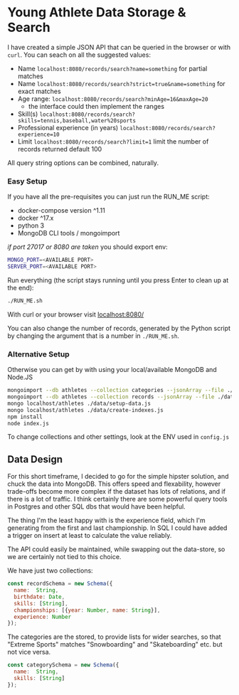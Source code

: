 # Young Athlete Data Storage & Search

I have created a simple JSON API that can be queried in the browser or with `curl`. You can seach on all the suggested values:

- Name `localhost:8080/records/search?name=something` for partial matches
- Name `localhost:8080/records/search?strict=true&name=something` for exact matches
- Age range: `localhost:8080/records/search?minAge=16&maxAge=20`
    - the interface could then implement the ranges
- Skill(s) `localhost:8080/records/search?skills=tennis,baseball,water%20sports`
- Professional experience (in years) `localhost:8080/records/search?experience=10`
- Limit `localhost:8080/records/search?limit=1` limit the number of records returned default 100

All query string options can be combined, naturally.

### Easy Setup

If you have all the pre-requisites you can just run the RUN_ME script:

- docker-compose version ^1.11
- docker ^17.x
- python 3
- MongoDB CLI tools / mongoimport

_if port 27017 or 8080 are taken_ you should export env:

```sh
MONGO_PORT=<AVAILABLE PORT>
SERVER_PORT=<AVAILABLE PORT>
```

Run everything (the script stays running until you press Enter to clean up at the end):

```sh
./RUN_ME.sh
```

With curl or your browser visit [localhost:8080/](localhost:8080/)

You can also change the number of records, generated by the Python script by changing the argument that is a number in `./RUN_ME.sh`.

### Alternative Setup

Otherwise you can get by with using your local/available MongoDB and Node.JS

```sh
mongoimport --db athletes --collection categories --jsonArray --file ./data/sample-categories.json
mongoimport --db athletes --collection records --jsonArray --file ./data/sample-people.json
mongo localhost/athletes ./data/setup-data.js
mongo localhost/athletes ./data/create-indexes.js
npm install
node index.js
```

To change collections and other settings, look at the ENV used in `config.js`

## Data Design

For this short timeframe, I decided to go for the simple hipster solution, and chuck the data into MongoDB. This offers speed and flexability, however trade-offs become more complex if the dataset has lots of relations, and if there is a lot of traffic. I think certainly there are some powerful query tools in Postgres and other SQL dbs that would have been helpful.

The thing I'm the least happy with is the experience field, which I'm generating from the first and last championship. In SQL I could have added a trigger on insert at least to calculate the value reliably.

The API could easily be maintained, while swapping out the data-store, so we are certainly not tied to this choice.

We have just two collections:

```javascript
const recordSchema = new Schema({
  name:  String,
  birthdate: Date,
  skills: [String],
  championships: [{year: Number, name: String}],
  experience: Number
});
```

The categories are the stored, to provide lists for wider searches, so that "Extreme Sports" matches "Snowboarding" and "Skateboarding" etc. but not vice versa.

```javascript
const categorySchema = new Schema({
  name:  String,
  skills: [String]
});
```
